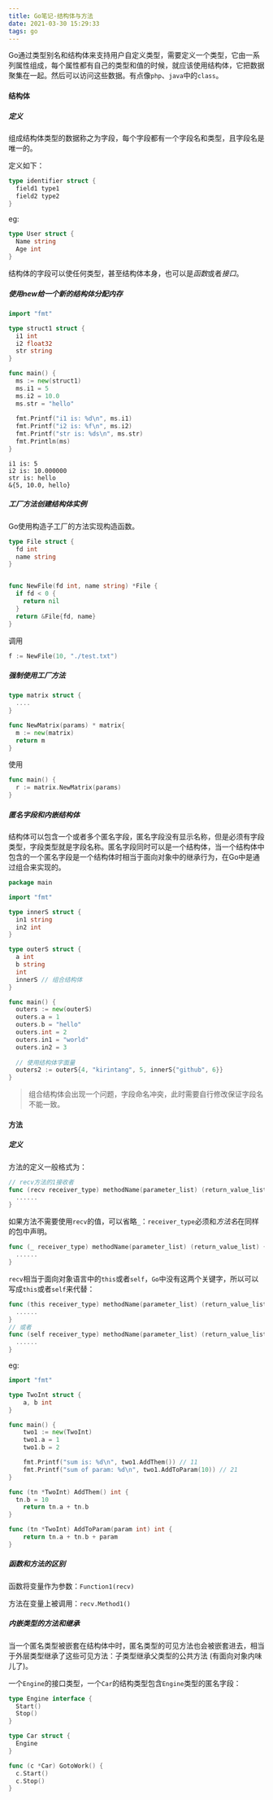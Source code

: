 ```yaml
---
title: Go笔记-结构体与方法
date: 2021-03-30 15:29:33
tags: go
---
```


Go通过类型别名和结构体来支持用户自定义类型，需要定义一个类型，它由一系列属性组成，每个属性都有自己的类型和值的时候，就应该使用结构体，它把数据聚集在一起。然后可以访问这些数据。有点像`php`、`java`中的`class`。

<!-- more -->

#### 结构体

##### 定义

组成结构体类型的数据称之为字段，每个字段都有一个字段名和类型，且字段名是唯一的。

定义如下：

```go
type identifier struct {
  field1 type1
  field2 type2
}
```

eg:

```go
type User struct {
  Name string
  Age int
}
```

结构体的字段可以使任何类型，甚至结构体本身，也可以是*函数*或者*接口*。

##### 使用new给一个新的结构体分配内存

```go
import "fmt"

type struct1 struct {
  i1 int
  i2 float32
  str string
}

func main() {
  ms := new(struct1)
  ms.i1 = 5
  ms.i2 = 10.0
  ms.str = "hello"
  
  fmt.Printf("i1 is: %d\n", ms.i1)
  fmt.Printf("i2 is: %f\n", ms.i2)
  fmt.Printf("str is: %ds\n", ms.str)
  fmt.Println(ms)
}
```

```
i1 is: 5
i2 is: 10.000000
str is: hello
&{5, 10.0, hello}
```

##### 工厂方法创建结构体实例

Go使用构造子工厂的方法实现构造函数。

```go
type File struct {
  fd int
  name string
}


func NewFile(fd int, name string) *File {
  if fd < 0 {
    return nil
  }
  return &File{fd, name}
}
```

调用

```go
f := NewFile(10, "./test.txt")
```

##### 强制使用工厂方法

```go
type matrix struct {
  ....
}

func NewMatrix(params) * matrix{
  m := new(matrix)
  return m
}
```

使用

```go
func main() {
  r := matrix.NewMatrix(params)
}
```

##### 匿名字段和内嵌结构体

结构体可以包含一个或者多个匿名字段，匿名字段没有显示名称，但是必须有字段类型，字段类型就是字段名称。匿名字段同时可以是一个结构体，当一个结构体中包含的一个匿名字段是一个结构体时相当于面向对象中的继承行为，在Go中是通过组合来实现的。

```go
package main

import "fmt"

type innerS struct {
  in1 string
  in2 int
}

type outerS struct {
  a int
  b string
  int
  innerS // 组合结构体
}

func main() {
  outers := new(outerS)
  outers.a = 1
  outers.b = "hello"
  outers.int = 2
  outers.in1 = "world"
  outers.in2 = 3
  
  // 使用结构体字面量
  outers2 := outerS{4, "kirintang", 5, innerS{"github", 6}}
}
```

> 组合结构体会出现一个问题，字段命名冲突，此时需要自行修改保证字段名不能一致。

#### 方法

##### 定义

方法的定义一般格式为：

```go
// recv方法的1接收者
func (recv receiver_type) methodName(parameter_list) (return_value_list) {
  ......
}
```

如果方法不需要使用`recv`的值，可以省略`_`：`receiver_type`必须和*方法名*在同样的包中声明。

```go
func (_ receiver_type) methodName(parameter_list) (return_value_list) {
  ......
}
```

`recv`相当于面向对象语言中的`this`或者`self`，`Go`中没有这两个关键字，所以可以写成`this`或者`self`来代替：

```go
func (this receiver_type) methodName(parameter_list) (return_value_list) {
  ......
}
// 或者
func (self receiver_type) methodName(parameter_list) (return_value_list) {
  ......
}
```

eg:

```go
import "fmt"

type TwoInt struct {
	a, b int
}

func main() {
	two1 := new(TwoInt)
	two1.a = 1
	two1.b = 2

	fmt.Printf("sum is: %d\n", two1.AddThem()) // 11
	fmt.Printf("sum of param: %d\n", two1.AddToParam(10)) // 21
}

func (tn *TwoInt) AddThem() int {
  tn.b = 10
	return tn.a + tn.b
}

func (tn *TwoInt) AddToParam(param int) int {
	return tn.a + tn.b + param
}
```

##### 函数和方法的区别

函数将变量作为参数：`Function1(recv)`

方法在变量上被调用：`recv.Method1()`

##### 内嵌类型的方法和继承

当一个匿名类型被嵌套在结构体中时，匿名类型的可见方法也会被嵌套进去，相当于外层类型继承了这些可见方法：子类型继承父类型的公共方法 (有面向对象内味儿了)。

一个`Engine`的接口类型，一个`Car`的结构类型包含`Engine`类型的匿名字段：

```go
type Engine interface {
  Start()
  Stop()
}

type Car struct {
  Engine
}

func (c *Car) GotoWork() {
  c.Start()
  c.Stop()
}
```


